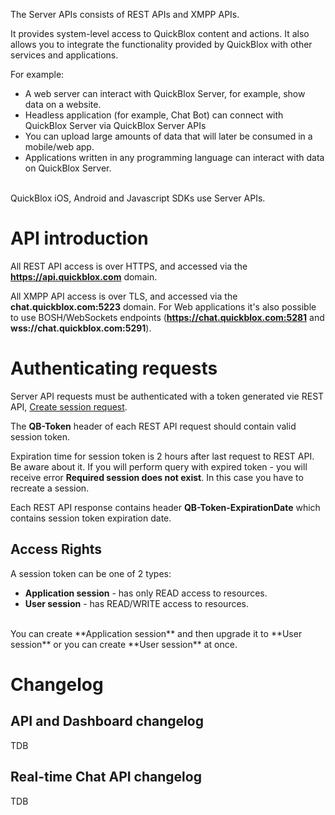 The Server APIs consists of REST APIs and XMPP APIs.

It provides system-level access to QuickBlox content and actions. It also allows you to integrate the functionality provided by QuickBlox with other services and applications.

For example:

* A web server can interact with QuickBlox Server, for example, show data on a website.
* Headless application (for example, Chat Bot) can connect with QuickBlox Server via QuickBlox Server APIs
* You can upload large amounts of data that will later be consumed in a mobile/web app.
* Applications written in any programming language can interact with data on QuickBlox Server.

<br>
QuickBlox iOS, Android and Javascript SDKs use Server APIs.

<span id="API_introduction" class="on_page_navigation"></span>
# API introduction
All REST API access is over HTTPS, and accessed via the **https://api.quickblox.com** domain.

All XMPP API access is over TLS, and accessed via the **chat.quickblox.com:5223** domain. For Web applications it's also possible to use BOSH/WebSockets endpoints (**https://chat.quickblox.com:5281** and **wss://chat.quickblox.com:5291**).

# Authenticating requests
Server API requests must be authenticated with a token generated vie REST API, [Create session request](https://docsdev.quickblox.com/server_api/Session_API.html#Create_session).

The **QB-Token** header of each REST API request should contain valid session token. 

Expiration time for session token is 2 hours after last request to REST API. Be aware about it. If you will perform query with expired token - you will receive error **Required session does not exist**. In this case you have to recreate a session. 

Each REST API response contains header **QB-Token-ExpirationDate** which contains session token expiration date.

## Access Rights
A session token can be one of 2 types:

* **Application session** - has only READ access to resources.
* **User session** - has READ/WRITE access to resources.

<br>
You can create **Application session** and then upgrade it to **User session** or you can create **User session** at once. 
 
<span id="Changelog" class="on_page_navigation"></span>
# Changelog

## API and Dashboard changelog
TDB

## Real-time Chat API changelog
TDB
